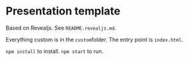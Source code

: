 # Presentation template

Based on Revealjs. See `README.revealjs.md`.

Everything custom is in the `custom`folder. The entry point is `index.html`.

`npm install` to install.
`npm start` to run.

